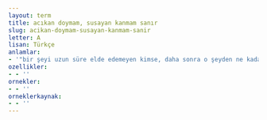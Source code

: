```yaml
---
layout: term
title: acıkan doymam, susayan kanmam sanır
slug: acikan-doymam-susayan-kanmam-sanir
letter: A
lisan: Türkçe
anlamlar:
- '"bir şeyi uzun süre elde edemeyen kimse, daha sonra o şeyden ne kadar çok edinirse edinsin yine kendisine yetmeyeceği kanısında bulunur" anlamında kullanılan bir söz'
ozellikler:
- - ''
ornekler:
- - ''
orneklerkaynak:
- - ''
---
```

